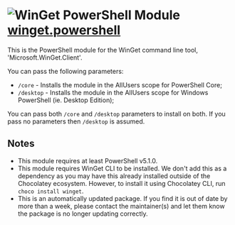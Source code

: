 ﻿# ![WinGet PowerShell Module](https://cdn.jsdelivr.net/gh/pauby/ChocoPackages@cd7c485/icons/winget-cli.png "PowerShell Logo") [winget.powershell](https://chocolatey.org/packages/winget.powershell)

This is the PowerShell module for the WinGet command line tool, 'Microsoft.WinGet.Client'.

You can pass the following parameters:

* `/core`     - Installs the module in the AllUsers scope for PowerShell Core;
* `/desktop`  - Installs the module in the AllUsers scope for Windows PowerShell (ie. Desktop Edition);

You can pass both `/core` and `/desktop` parameters to install on both. If you pass no parameters then `/desktop` is assumed.

## Notes

* This module requires at least PowerShell v5.1.0.
* This module requires WinGet CLI to be installed. We don't add this as a dependency as you may have this already installed outside of the Chocolatey ecosystem. However, to install it using Chocolatey CLI, run `choco install winget`.
* This is an automatically updated package. If you find it is out of date by more than a week, please contact the maintainer(s) and let them know the package is no longer updating correctly.
